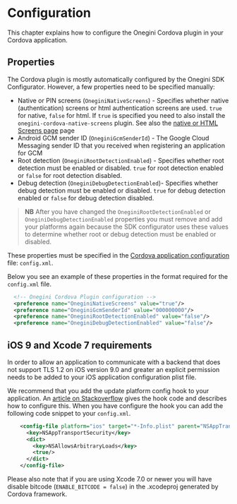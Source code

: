 # Configuration

This chapter explains how to configure the Onegini Cordova plugin in your Cordova application.

## Properties

The Cordova plugin is mostly automatically configured by the Onegini SDK Configurator. However, a few properties need to be specified manually:
- Native or PIN screens (`OneginiNativeScreens`) - Specifies whether native (authentication) screens or html authentication screens are used. `true` for native, 
`false` for html. If `true` is specified you need to also install the `onegini-cordova-native-screens` plugin. See also the 
[native or HTML Screens page](screens.md) page
- Android GCM sender ID (`OneginiGcmSenderId`) - The Google Cloud Messaging sender ID that you received when registering an application for GCM
- Root detection (`OneginiRootDetectionEnabled`) - Specifies whether root detection must be enabled or disabled. `true` for root detection enabled or `false` 
for root detection disabled.
- Debug detection (`OneginiDebugDetectionEnabled`)- Specifies whether debug detection must be enabled or disabled. `true` for debug detection enabled or 
`false` for debug detection disabled.

>**NB** After you have changed the `OneginiRootDetectionEnabled` or `OneginiDebugDetectionEnabled` properties you must remove and add your platforms again 
because the SDK configurator uses these values to determine whether root or debug detection must be enabled or disabled.

These properties must be specified in the [Cordova application configuration](https://cordova.apache.org/docs/en/latest/config_ref/index.html) file: 
`config.xml`. 

Below you see an example of these properties in the format required for the `config.xml` file.

```xml
  <!-- Onegini Cordova Plugin configuration -->
  <preference name="OneginiNativeScreens" value="true"/>
  <preference name="OneginiGcmSenderId" value="000000000"/>
  <preference name="OneginiRootDetectionEnabled" value="false"/>
  <preference name="OneginiDebugDetectionEnabled" value="false"/>
```

## iOS 9 and Xcode 7 requirements

In order to allow an application to communicate with a backend that does not support TLS 1.2 on iOS version 9.0 and greater an explicit permission needs to be 
added to your iOS application configuration plist file.

We recommend that you add the update platform config hook to your application. An 
[article on Stackoverflow](http://stackoverflow.com/questions/28198983/ionic-cordova-add-intent-filter-using-config-xml) gives the hook code and describes how 
to configure this. When you have configure the hook you can add the following code snippet to your `config.xml`.

```xml
    <config-file platform="ios" target="*-Info.plist" parent="NSAppTransportSecurity">
      <key>NSAppTransportSecurity</key>
      <dict>
        <key>NSAllowsArbitraryLoads</key>
        <true/>
      </dict>
    </config-file>
```

Please also note that if you are using Xcode 7.0 or newer you will have disable bitcode (`ENABLE_BITCODE = false`) in the .xcodeproj generated by Cordova 
framework.